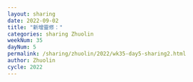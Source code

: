 ```yaml
---
layout: sharing
date: 2022-09-02
title: "新增靈修："
categories: sharing Zhuolin
weekNum: 35
dayNum: 5
permalink: /sharing/zhuolin/2022/wk35-day5-sharing2.html
author: Zhuolin
cycle: 2022
---  
```


